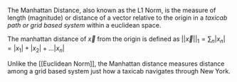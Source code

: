 The Manhattan Distance, also known as the L1 Norm, is the measure of length (magnitude) or distance of a vector relative to the origin in a *taxicab path or grid based system* within a euclidean space.

The manhattan distance of $\vec{x}$ from the origin is defined as $||\vec{x}||_1 = \sum_n |x_n| = |x_1| + |x_2| + ... |x_n|$ 

Unlike the [[Euclidean Norm]], the Manhattan distance measures distance among a grid based system just how a taxicab navigates through New York.